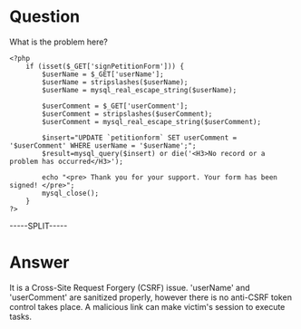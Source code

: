 # Question
 
What is the problem here?
 
```
<?php 
    if (isset($_GET['signPetitionForm'])) { 
        $userName = $_GET['userName']; 
        $userName = stripslashes($userName); 
        $userName = mysql_real_escape_string($userName); 

        $userComment = $_GET['userComment']; 
        $userComment = stripslashes($userComment); 
        $userComment = mysql_real_escape_string($userComment); 

        $insert="UPDATE `petitionform` SET userComment = '$userComment' WHERE userName = '$userName';"; 
        $result=mysql_query($insert) or die('<H3>No record or a problem has occurred</H3>'); 

        echo "<pre> Thank you for your support. Your form has been signed! </pre>";         
        mysql_close(); 
    } 
?>
```
 
-----SPLIT-----
 
# Answer
 
It is a Cross-Site Request Forgery (CSRF) issue. 'userName' and 'userComment' are sanitized properly, however there is no anti-CSRF token control takes place. A malicious link can make victim's session to execute tasks.
